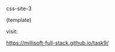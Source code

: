 css-site-3

(template)

<!-- visit: 

https://gasimmammadov1.github.io/task9/ -->

visit: 

https://millisoft-full-stack.github.io/task9/